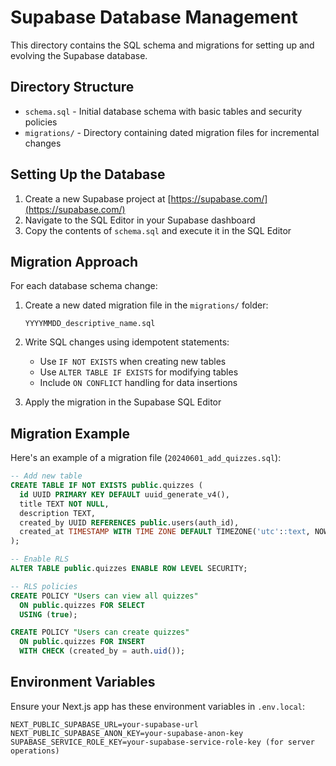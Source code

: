 # Supabase Database Management

This directory contains the SQL schema and migrations for setting up and evolving the Supabase database.

## Directory Structure

- `schema.sql` - Initial database schema with basic tables and security policies
- `migrations/` - Directory containing dated migration files for incremental changes

## Setting Up the Database

1. Create a new Supabase project at [https://supabase.com/](https://supabase.com/)
2. Navigate to the SQL Editor in your Supabase dashboard
3. Copy the contents of `schema.sql` and execute it in the SQL Editor

## Migration Approach

For each database schema change:

1. Create a new dated migration file in the `migrations/` folder:
   ```
   YYYYMMDD_descriptive_name.sql
   ```

2. Write SQL changes using idempotent statements:
   - Use `IF NOT EXISTS` when creating new tables
   - Use `ALTER TABLE IF EXISTS` for modifying tables
   - Include `ON CONFLICT` handling for data insertions

3. Apply the migration in the Supabase SQL Editor

## Migration Example

Here's an example of a migration file (`20240601_add_quizzes.sql`):

```sql
-- Add new table
CREATE TABLE IF NOT EXISTS public.quizzes (
  id UUID PRIMARY KEY DEFAULT uuid_generate_v4(),
  title TEXT NOT NULL,
  description TEXT,
  created_by UUID REFERENCES public.users(auth_id),
  created_at TIMESTAMP WITH TIME ZONE DEFAULT TIMEZONE('utc'::text, NOW()) NOT NULL
);

-- Enable RLS
ALTER TABLE public.quizzes ENABLE ROW LEVEL SECURITY;

-- RLS policies
CREATE POLICY "Users can view all quizzes"
  ON public.quizzes FOR SELECT
  USING (true);

CREATE POLICY "Users can create quizzes"
  ON public.quizzes FOR INSERT
  WITH CHECK (created_by = auth.uid());
```

## Environment Variables

Ensure your Next.js app has these environment variables in `.env.local`:

```
NEXT_PUBLIC_SUPABASE_URL=your-supabase-url
NEXT_PUBLIC_SUPABASE_ANON_KEY=your-supabase-anon-key
SUPABASE_SERVICE_ROLE_KEY=your-supabase-service-role-key (for server operations)
```